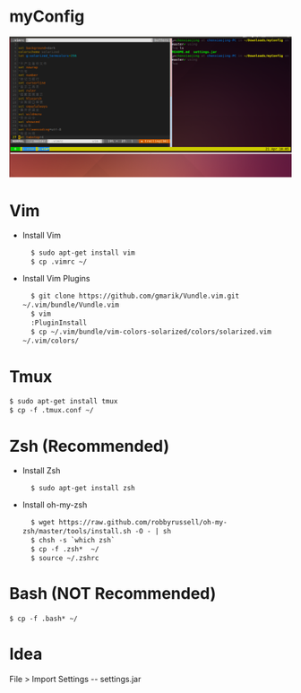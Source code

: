 myConfig
========

![image](https://github.com/chenxiaojing123/myConfig/blob/master/terminal.png)


# Vim 
    
+ Install Vim
    
        $ sudo apt-get install vim
        $ cp .vimrc ~/

+ Install Vim Plugins

        $ git clone https://github.com/gmarik/Vundle.vim.git ~/.vim/bundle/Vundle.vim
        $ vim
        :PluginInstall
        $ cp ~/.vim/bundle/vim-colors-solarized/colors/solarized.vim ~/.vim/colors/

# Tmux 

    $ sudo apt-get install tmux
    $ cp -f .tmux.conf ~/
    

# Zsh (Recommended)

+ Install Zsh
    
        $ sudo apt-get install zsh

+ Install oh-my-zsh

        $ wget https://raw.github.com/robbyrussell/oh-my-zsh/master/tools/install.sh -O - | sh
        $ chsh -s `which zsh`
        $ cp -f .zsh*  ~/
        $ source ~/.zshrc


# Bash (NOT Recommended)

    $ cp -f .bash* ~/


# Idea

File > Import Settings -- settings.jar
